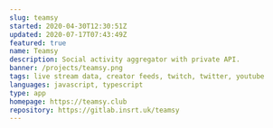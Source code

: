 ```yaml
---
slug: teamsy
started: 2020-04-30T12:30:51Z
updated: 2020-07-17T07:43:49Z
featured: true
name: Teamsy
description: Social activity aggregator with private API.
banner: /projects/teamsy.png
tags: live stream data, creator feeds, twitch, twitter, youtube
languages: javascript, typescript
type: app
homepage: https://teamsy.club
repository: https://gitlab.insrt.uk/teamsy
---
```

